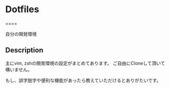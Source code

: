 # Dotfiles
====

自分の開発環境



## Description

主にvim, zshの開発環境の設定がまとめてあります。
ご自由にCloneして頂いて構いません。

もし、誤字脱字や便利な機能があったら教えていただけるとありがたいです。

